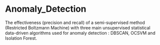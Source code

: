 # Anomaly_Detection

The effectiveness (precision and recall) of a semi-supervised method (Restricted Boltzmann Machine) with three main unsupervised statistical data-driven algorithms used for anomaly detection : DBSCAN,
OCSVM and Isolation Forest.
